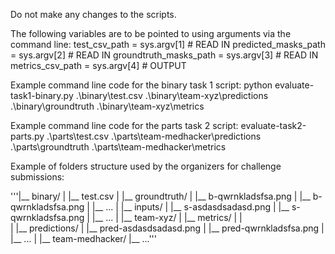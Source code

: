 Do not make any changes to the scripts.

The following variables are to be pointed to using arguments via the command line:
test_csv_path = sys.argv[1] # READ IN
predicted_masks_path = sys.argv[2] # READ IN
groundtruth_masks_path = sys.argv[3] # READ IN
metrics_csv_path = sys.argv[4] # OUTPUT

Example command line code for the binary task 1 script:
python evaluate-task1-binary.py .\binary\test.csv  .\binary\team-xyz\predictions .\binary\groundtruth .\binary\team-xyz\metrics

Example command line code for the parts task 2 script:
evaluate-task2-parts.py .\parts\test.csv  .\parts\team-medhacker\predictions .\parts\groundtruth .\parts\team-medhacker\metrics

Example of folders structure used by the organizers for challenge submissions:

'''|__ binary/
    |
    |__ test.csv
    |
    |__ groundtruth/
    |   |__ b-qwrnkladsfsa.png
    |   |__ b-qwrnkladsfsa.png
    |   |__ ...
    |
    |__ inputs/
    |   |__ s-asdasdsadasd.png
    |   |__ s-qwrnkladsfsa.png
    |   |__ ...
    |
    |__ team-xyz/
    |   |__ metrics/
    |   |   
    |   |__ predictions/
    |       |__ pred-asdasdsadasd.png
    |       |__ pred-qwrnkladsfsa.png
    |       |__ ...
    |
    |__ team-medhacker/
        |__ ...'''